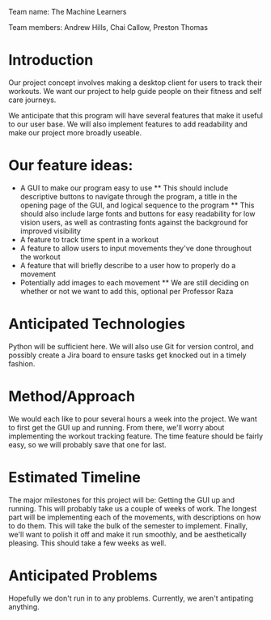 Team name: The Machine Learners

Team members: Andrew Hills, Chai Callow, Preston Thomas

# Introduction
Our project concept involves making a desktop client for users to track their workouts. We want our project to help guide people on their fitness and self care journeys.

We anticipate that this program will have several features that make it useful to our user base. We will also implement features to add readability and make our project more broadly useable.

# Our feature ideas:

* A GUI to make our program easy to use
** This should include descriptive buttons to navigate through the program, a title in the opening page of the GUI, and logical sequence to the program
** This should also include large fonts and buttons for easy readability for low vision users, as well as contrasting fonts against the background for improved visibility
* A feature to track time spent in a workout
* A feature to allow users to input movements they've done throughout the workout
* A feature that will briefly describe to a user how to properly do a movement
* Potentially add images to each movement
** We are still deciding on whether or not we want to add this, optional per Professor Raza

# Anticipated Technologies
Python will be sufficient here. We will also use Git for version control, and possibly create a Jira board to ensure tasks get knocked out in a timely fashion.

# Method/Approach
We would each like to pour several hours a week into the project. We want to first get the GUI up and running. From there, we'll worry about implementing the workout tracking feature. The time feature should be fairly easy, so we will probably save that one for last.

# Estimated Timeline
The major milestones for this project will be: Getting the GUI up and running. This will probably take us a couple of weeks of work. The longest part will be implementing each of the movements, with descriptions on how to do them. This will take the bulk of the semester to implement. Finally, we'll want to polish it off and make it run smoothly, and be aesthetically pleasing. This should take a few weeks as well.

# Anticipated Problems
Hopefully we don't run in to any problems. Currently, we aren't antipating anything.
